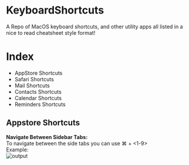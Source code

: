 # KeyboardShortcuts
A Repo of MacOS keyboard shortcuts, and other utility apps all listed in a nice to read cheatsheet style format!

# Index
- AppStore Shortcuts
- Safari Shortcuts
- Mail Shortcuts
- Contacts Shortcuts
- Calendar Shortcuts
- Reminders Shortcuts


## Appstore Shortcuts


**Navigate Between Sidebar Tabs:** </br>
To navigate between the side tabs you can use ⌘ + <1-9> </br>
Example: </br>
![output](https://github.com/AdonisCodes/KeyboardShortcuts/assets/122154257/0b34db88-58bf-4cca-abab-ceeb5afe240a)
